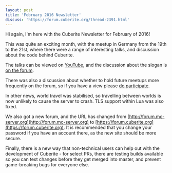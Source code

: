```yaml
---
layout: post
title: 'February 2016 Newsletter'
discuss: 'https://forum.cuberite.org/thread-2391.html'
---
```

Hi again, I'm here with the Cuberite Newsletter for February of 2016!

This was quite an exciting month, with the meetup in Germany from the 19th to the 21st, where there were a range of interesting talks, and discussion about the code behind Cuberite.

The talks can be viewed on [YouTube](https://www.youtube.com/playlist?list=PLWEEhsU1Nixe3es0AUa7YkKVcAJ6wOsSo), and the discussion about the slogan is [on the forum](https://forum.cuberite.org/thread-2379.html).

There was also a discussion about whether to hold future meetups more frequently on the forum, so if you have a view please [do participate](https://forum.cuberite.org/thread-2380.html).

In other news, world travel was stabilised, so travelling between worlds is now unlikely to cause the server to crash. TLS support within Lua was also fixed.

We also got a new forum, and the URL has changed from [http://forum.mc-server.org](http://forum.mc-server.org) to [https://forum.cuberite.org](https://forum.cuberite.org). It is recommended that you change your password if you have an account there, as the new site should be more secure.

Finally, there is a new way that non-technical users can help out with the development of Cuberite - for select PRs, there are testing builds available so you can test changes before they get merged into master, and prevent game-breaking bugs for everyone else.
